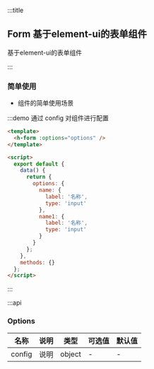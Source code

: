 :::title
## Form 基于element-ui的表单组件

基于element-ui的表单组件

:::

### 简单使用

- 组件的简单使用场景

:::demo 通过 config 对组件进行配置

```html
<template>
  <h-form :options="options" />
</template>

<script>
  export default {
    data() {
      return {
        options: {
          name: {
            label: '名称',
            type: 'input'
          },
          name1: {
            label: '名称',
            type: 'input'
          }
        }
      };
    },
    methods: {}
  };
</script>
```

:::

:::api

### Options

| 名称 | 说明 | 类型 | 可选值 | 默认值 |
| ------ | ---------- | ------ | ------ | ---- |
| config | 说明 | object | - | - |
